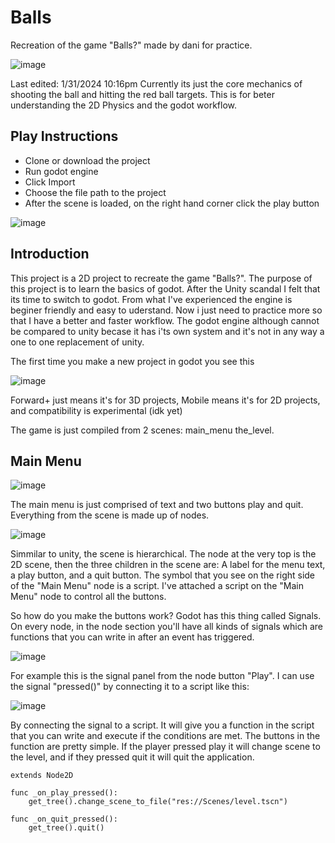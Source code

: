 # Balls
Recreation of the game "Balls?" made by dani for practice.

![image](https://github.com/Ben-Jacks0n/Balls/assets/127924235/9a925a8d-c63f-4218-b818-f729a6272fb7)

Last edited: 1/31/2024 10:16pm
Currently its just the core mechanics of shooting the ball and hitting the red ball targets. This is for beter understanding the 2D Physics and the godot workflow.

## Play Instructions
* Clone or download the project
* Run godot engine
* Click Import
* Choose the file path to the project
* After the scene is loaded, on the right hand corner click the play button

![image](https://github.com/Ben-Jacks0n/Balls/assets/127924235/dcf77fc8-7578-4f26-87d5-ad7c004adcb4)

## Introduction
This project is a 2D project to recreate the game "Balls?". The purpose of this project is to learn the basics of godot. After the Unity scandal I felt that its time to switch to godot. From what I've experienced the engine is beginer friendly and easy to uderstand. Now i just need to practice more so that I have a better and faster workflow. The godot engine although cannot be compared to unity becase it has i'ts own system and it's not in any way a one to one replacement of unity. 

The first time you make a new project in godot you see this

![image](https://github.com/Ben-Jacks0n/Balls/assets/127924235/6402a788-56e2-49cb-9a69-71171b0c7a79)

Forward+ just means it's for 3D projects, Mobile means it's for 2D projects, and compatibility is experimental (idk yet)

The game is just compiled from 2 scenes: main_menu the_level.

## Main Menu
![image](https://github.com/Ben-Jacks0n/Balls/assets/127924235/7b89b1be-e4c3-4ca9-a779-e9159bd767ce)

The main menu is just comprised of text and two buttons play and quit. Everything from the scene is made up of nodes. 

![image](https://github.com/Ben-Jacks0n/Balls/assets/127924235/15cfa355-f82e-4efc-b283-bed26fcbc442)

Simmilar to unity, the scene is hierarchical. The node at the very top is the 2D scene, then the three children in the scene are: A label for the menu text, a play button, and a quit button. The symbol that you see on the right side of the "Main Menu" node is a script. I've attached a script on the "Main Menu" node to control all the buttons.

So how do you make the buttons work? 
Godot has this thing called Signals. On every node, in the node section you'll have all kinds of signals which are functions that you can write in after an event has triggered. 

![image](https://github.com/Ben-Jacks0n/Balls/assets/127924235/3288d0cf-3db7-43fa-b3be-f2aabeb15bba)

For example this is the signal panel from the node button "Play". I can use the signal "pressed()" by connecting it to a script like this:

![image](https://github.com/Ben-Jacks0n/Balls/assets/127924235/63a2aa08-82f3-486b-8b30-d9a2382e9085)

By connecting the signal to a script. It will give you a function in the script that you can write and execute if the conditions are met. The buttons in the function are pretty simple. If the player pressed play it will change scene to the level, and if they pressed quit it will quit the application.

```GDScript
extends Node2D

func _on_play_pressed():
	get_tree().change_scene_to_file("res://Scenes/level.tscn")

func _on_quit_pressed():
	get_tree().quit()	

```
